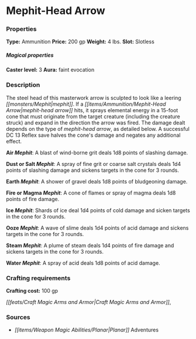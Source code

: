 ﻿---
Title: "Mephit-Head Arrow"
Type: "Ammunition"
Price: "200 gp"
Weight: "4 lbs."
Slot: "Slotless"
Caster level: "3"
Aura: "faint evocation"
Description: |
  "The steel head of this masterwork arrow is sculpted to look like a leering mephit. If a _mephit-head arrow_ hits, it sprays elemental energy in a 15-foot cone that must originate from the target creature (including the creature struck) and expand in the direction the arrow was fired. The damage dealt depends on the type of _mephit-head arrow_, as detailed below. A successful DC 13 Reflex save halves the cone's damage and negates any additional effect.
  **Air Mephit**: A blast of wind-borne grit deals 1d8 points of slashing damage.
  **Dust or Salt Mephit**: A spray of fine grit or coarse salt crystals deals 1d4 points of slashing damage and sickens targets in the cone for 3 rounds.
  **Earth Mephit**: A shower of gravel deals 1d8 points of bludgeoning damage.
  **Fire or Magma Mephit**: A cone of flames or spray of magma deals 1d8 points of fire damage.
  **Ice Mephit**: Shards of ice deal 1d4 points of cold damage and sicken targets in the cone for 3 rounds.
  **Ooze Mephit**: A wave of slime deals 1d4 points of acid damage and sickens targets in the cone for 3 rounds.
  **Steam Mephit**: A plume of steam deals 1d4 points of fire damage and sickens targets in the cone for 3 rounds.
  **Water Mephit**: A spray of acid deals 1d8 points of acid damage."
Crafting cost: "100 gp"
Sources: "['Planar Adventures']"
---

# Mephit-Head Arrow

### Properties

**Type:** Ammunition **Price:** 200 gp **Weight:** 4 lbs. **Slot:** Slotless

##### Magical properties

**Caster level:** 3 **Aura:** faint evocation

### Description

The steel head of this masterwork arrow is sculpted to look like a leering _[[monsters/Mephit|mephit]]_. If a _[[items/Ammunition/Mephit-Head Arrow|mephit-head arrow]]_ hits, it sprays elemental energy in a 15-foot cone that must originate from the target creature (including the creature struck) and expand in the direction the arrow was fired. The damage dealt depends on the type of _mephit-head arrow_, as detailed below. A successful DC 13 Reflex save halves the cone's damage and negates any additional effect.

**Air _Mephit_**: A blast of wind-borne grit deals 1d8 points of slashing damage.

**Dust or Salt _Mephit_**: A spray of fine grit or coarse salt crystals deals 1d4 points of slashing damage and sickens targets in the cone for 3 rounds.

**Earth _Mephit_**: A shower of gravel deals 1d8 points of bludgeoning damage.

**Fire or Magma _Mephit_**: A cone of flames or spray of magma deals 1d8 points of fire damage.

**Ice _Mephit_**: Shards of ice deal 1d4 points of cold damage and sicken targets in the cone for 3 rounds.

**Ooze _Mephit_**: A wave of slime deals 1d4 points of acid damage and sickens targets in the cone for 3 rounds.

**Steam _Mephit_**: A plume of steam deals 1d4 points of fire damage and sickens targets in the cone for 3 rounds.

**Water _Mephit_**: A spray of acid deals 1d8 points of acid damage.

### Crafting requirements

**Crafting cost:** 100 gp

_[[feats/Craft Magic Arms and Armor|Craft Magic Arms and Armor]]_,

### Sources

* _[[items/Weapon Magic Abilities/Planar|Planar]]_ Adventures